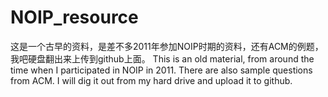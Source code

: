 # NOIP_resource
这是一个古早的资料，是差不多2011年参加NOIP时期的资料，还有ACM的例题，我吧硬盘翻出来上传到github上面。
This is an old material, from around the time when I participated in NOIP in 2011. There are also sample questions from ACM. I will dig it out from my hard drive and upload it to github.
